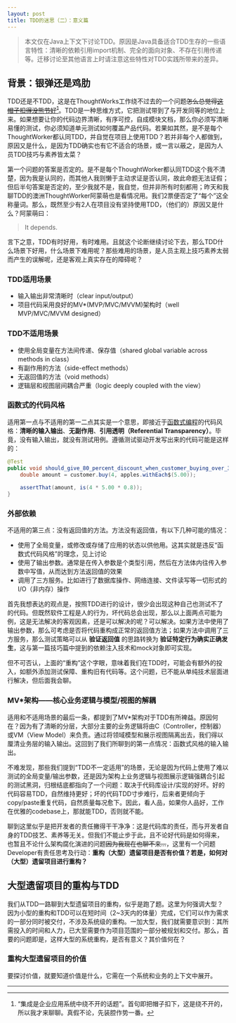 ```yaml
---
layout: post
title: TDD的迷思（二）：意义篇
---
```


> 本文仅在Java上下文下讨论TDD。原因是Java具备适合TDD生存的一些语言特性：清晰的依赖引用import机制、完全的面向对象、不存在引用传递等。迁移讨论至其他语言上时请注意这些特性对TDD实践所带来的差异。

## 背景：银弹还是鸡肋

TDD还是不TDD，这是在ThoughtWorks工作绕不过去的一个问题~~怎么总觉得[这帽子扣得没熊节好](http://www.infoq.com/cn/articles/enterprise-systems-integration-points)[^summarize]~~。TDD是一种思维方式，它把测试带到了与开发同等的地位上来。如果想要让你的代码边界清晰，有序可控，自成模块文档，那么你必须写清晰易懂的测试，你必须知道单元测试如何覆盖产品代码。若果如其然，是不是每个ThoughtWorker都认同TDD，并自觉在项目上使用TDD？若并非每个人都做到，原因又是什么，是因为TDD确实也有它不适合的场景，或一言以蔽之，是因为人员TDD技巧与素养皆太菜？

第一个问题的答案是否定的。是不是每个ThoughtWorker都认同TDD这个我不清楚，因为我是认同的，而其他人我则懒于主动求证是否认同，故此命题无法证假；但后半句答案是否定的，至少我就不是，我自觉，但并非所有时刻都用；昨天和我聊TDD的澳洲ThoughtWorker阿蒙萌也是看情况用。我们2票便否定了“每个”这全称量词。那么，既然至少有2人在项目没有坚持使用TDD，（他们的）原因又是什么？阿蒙萌曰：

> It depends. 

言下之意，TDD有时好用，有时难用。且就这个论断继续讨论下去，那么TDD什么场景下好用，什么场景下难用呢？那些难用的场景，是人员主观上技巧素养太弱而产生的误解呢，还是客观上真实存在的障碍呢？

### TDD适用场景

* 输入输出非常清晰时（clear input/output）
* 项目代码采用良好的MV*(MVP/MVC/MVVM)架构时（well MVP/MVC/MVVM designed）

### TDD不适用场景

* 使用全局变量在方法间传递、保存值（shared global variable across methods in class）
* 有副作用的方法（side-effect methods）
* 无返回值的方法（void methods）
* 逻辑层和视图层间耦合严重（logic deeply coupled with the view）

### 函数式的代码风格

适用第一点与不适用的第一二点其实是一个意思，即接近于[函数式编程](https://zh.wikipedia.org/wiki/%E5%87%BD%E6%95%B8%E7%A8%8B%E5%BC%8F%E8%AA%9E%E8%A8%80)的代码风格：**清晰的输入输出**、**无副作用**、**引用透明（Referential Transparency）**。毕竟，没有输入输出，就没有测试用例。遵循测试驱动开发写出来的代码可能是这样的：

```java
@Test 
public void should_give_80_percent_discount_when_customer_buying_over_3_apples() throws Exception {
	double amount = customer.buy(4, apples.withEach$(5.00));
	
	assertThat(amount, is(4 * 5.00 * 0.8));
}
```

### 外部依赖

不适用的第三点：没有返回值的方法。方法没有返回值，有以下几种可能的情况：

* 使用了全局变量，或修改或存储了应用的状态以供他用。这其实就是违反“函数式代码风格”的理念，见上讨论
* 使用了输出参数。通常是在传入参数是个类型引用，然后在方法体内往传入参数中写值，从而达到方法返回值的效果
* 调用了三方服务。比如进行了数据库操作、网络连接、文件读写等一切形式的I/O（非内存）操作

首先我想表达的观点是，按照TDD进行的设计，很少会出现这种自己也测试不了的代码。但既然软件工程是人的行为，坏代码总会出现，那么以上面两点可能为例，这是无法解决的客观因素，还是可以解决的呢？可以解决。如果方法中使用了输出参数，那么可考虑是否将代码重构成正常的返回值方法；如果方法中调用了三方服务，那么测试策略可以从 **验证返回值** 的思路转换为 **验证特定行为确实正确发生**，这与第一篇技巧篇中提到的依赖注入技术和mock对象即可实现。

但不可否认，上面的“重构”这个字眼，意味着我们在TDD时，可能会有额外的投入，如额外添加测试保障、重构旧有代码等。这个问题，已不能从单纯技术层面进行解决，但后面我会聊。

### MV*架构——核心业务逻辑与模型/视图的解耦

适用和不适用场景的最后一条，都提到了MV*架构对于TDD有所裨益。原因何在？因为有了清晰的分层，大部分主要的业务逻辑将由C（Controller，控制器）或VM（View Model）来负责。通过将领域模型和展示视图隔离出去，我们得以厘清业务层的输入输出。这回到了我们所聊到的第一点情况：函数式风格的输入输出。

不难发现，那些我们提到“TDD不一定适用”的场景，无论是因为代码上使用了难以测试的全局变量/输出参数，还是因为架构上业务逻辑与视图展示逻辑强耦合引起的测试黑洞，归根结底都指向了一个问题：取决于代码库设计/实现的好坏。好的代码容易TDD，自然维持更好；坏的代码TDD寸步难行，后来者更倾向于copy/paste重复代码，自然质量每况愈下。因此，看人品，如果你人品好，工作在优雅的codebase上，那就能TDD，否则就不能。

聊到这里似乎是把开发者的责任撇得干干净净：这是代码库的责任，而与开发者自身的TDD技艺、素养等无关。但我们不能止步于此，且不论好代码是如何得来，也暂且不论什么架构腐化演进的问题~~因为我现在也聊不来…~~，这里有一个问题Developer有责任思考及行动：**重构（大型）遗留项目是否有价值？若是，如何对（大型）遗留项目进行重构？**

## 大型遗留项目的重构与TDD

我们从TDD一路聊到大型遗留项目的重构，似乎是跑了题。这里为何强调大型？因为小型的重构和TDD可以在短时间（2~3天内的体量）完成，它们可以作为需求的一部分同时被交付，不涉及系统级的重构。一加大型，我们就需要意识到：其所需投入的时间和人力，已大至需要作为项目范围的一部分被规划和交付。那么，首要的问题即是，这样大型的系统重构，是否有意义？其价值何在？

### 重构大型遗留项目的价值

要探讨价值，就要知道价值是什么，它需在一个系统和业务的上下文中展开。

---

[^summarize]: “集成是企业应用系统中绕不开的话题”。首句即把帽子扣下，这是绕不开的，所以我才来聊聊。真假不论，先装腔作势一番。

